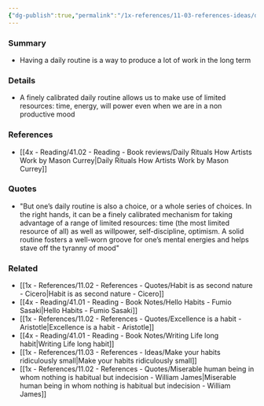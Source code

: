 ```yaml
---
{"dg-publish":true,"permalink":"/1x-references/11-03-references-ideas/daily-routine-is-a-mechanism-for-productivity/","title":"Daily routine is a mechanism for productivity","dgShowBacklinks":false}
---
```



### Summary
- Having a daily routine is a way to produce a lot of work in the long term

### Details
- A finely calibrated daily routine allows us to make use of limited resources: time, energy, will power even when we are in a non productive mood

### References
- [[4x - Reading/41.02 - Reading - Book reviews/Daily Rituals How Artists Work by Mason Currey\|Daily Rituals How Artists Work by Mason Currey]]

### Quotes
- "But one’s daily routine is also a choice, or a whole series of choices. In the right hands, it can be a finely calibrated mechanism for taking advantage of a range of limited resources: time (the most limited resource of all) as well as willpower, self-discipline, optimism. A solid routine fosters a well-worn groove for one’s mental energies and helps stave off the tyranny of mood"

### Related
- [[1x - References/11.02 - References - Quotes/Habit is as second nature - Cicero\|Habit is as second nature - Cicero]]
- [[4x - Reading/41.01 - Reading - Book Notes/Hello Habits - Fumio Sasaki\|Hello Habits - Fumio Sasaki]]
- [[1x - References/11.02 - References - Quotes/Excellence is a habit - Aristotle\|Excellence is a habit - Aristotle]]
- [[4x - Reading/41.01 - Reading - Book Notes/Writing Life long habit\|Writing Life long habit]]
- [[1x - References/11.03 - References - Ideas/Make your habits ridiculously small\|Make your habits ridiculously small]]
- [[1x - References/11.02 - References - Quotes/Miserable human being in whom nothing is habitual but indecision - William James\|Miserable human being in whom nothing is habitual but indecision - William James]]